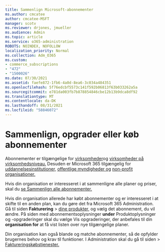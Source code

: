 ```yaml
---
title: Sammenlign Microsoft-abonnementer
ms.author: cmcatee
author: cmcatee-MSFT
manager: scotv
ms.reviewer: drjones, jmueller
ms.audience: Admin
ms.topic: article
ms.service: o365-administration
ROBOTS: NOINDEX, NOFOLLOW
localization_priority: Normal
ms.collection: Adm_O365
ms.custom:
- commerce_subscriptions
- "472"
- "1500026"
ms.date: 07/30/2021
ms.assetid: faefe872-1fb6-4a0d-8ea6-3c034a484351
ms.openlocfilehash: 5f76edcbf5573c141f592b06813f63b033262a5a
ms.sourcegitcommit: e781da003fb7b878854846cbe12b13b9dca8df92
ms.translationtype: MT
ms.contentlocale: da-DK
ms.lasthandoff: 08/31/2021
ms.locfileid: "58846072"
---
```

# <a name="compare-upgrade-or-purchase-subscriptions"></a>Sammenlign, opgrader eller køb abonnementer
  
Abonnementer er tilgængelige for [virksomheder](https://www.microsoft.com/microsoft-365/business/compare-all-microsoft-365-business-products?tab=2&rtc=1)og [virksomheder på virksomhedsniveau.](https://www.microsoft.com/microsoft-365/enterprise/compare-office-365-plans?rtc=1) Desuden er Microsoft 365 tilgængelig for [uddannelsesinstitutioner,](https://www.microsoft.com/microsoft-365/academic/compare-office-365-education-plans?rtc=1&activetab=tab%3aprimaryr1) [offentlige myndigheder og](https://www.microsoft.com/microsoft-365/government/compare-office-365-government-plans?rtc=1) [non-profit organisationer.](https://www.microsoft.com/microsoft-365/nonprofit/office-365-nonprofit-plans-and-pricing?&rtc=1&activetab=tab%3aprimaryr1)
  
Hvis din organisation er interesseret i at sammenligne alle planer og priser, skal du [se Sammenlign alle abonnementer.](https://www.microsoft.com/microsoft-365/enterprise/compare-office-365-plans?rtc=1)
  
Hvis din organisation allerede har købt abonnementer og er interesseret i at skifte til en anden plan, kan du gøre det fra Microsoft 365 Administration. Gå til siden **Fakturering** \> [dine produkter,](https://go.microsoft.com/fwlink/p/?linkid=842054) og vælg det abonnement, du vil ændre. På siden med abonnementsoplysninger **under** Produktoplysninger og -opgraderinger skal du vælge Vis opgraderinger, der anbefales til din **organisation for** at få vist listen over nye tilgængelige planer.
  
Din organisation kan også blande og matche abonnementer, så de opfylder brugernes behov og krav til funktioner. I Administration skal du  gå til siden \> [Faktureringskøbstjenester.](https://go.microsoft.com/fwlink/p/?linkid=868433) 